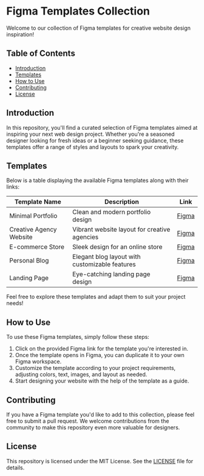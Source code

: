# Figma Templates Collection

Welcome to our collection of Figma templates for creative website design inspiration!

## Table of Contents
- [Introduction](#introduction)
- [Templates](#templates)
- [How to Use](#how-to-use)
- [Contributing](#contributing)
- [License](#license)

## Introduction

In this repository, you'll find a curated selection of Figma templates aimed at inspiring your next web design project. Whether you're a seasoned designer looking for fresh ideas or a beginner seeking guidance, these templates offer a range of styles and layouts to spark your creativity.

## Templates

Below is a table displaying the available Figma templates along with their links:

| Template Name            | Description                               | Link                                        |
|--------------------------|-------------------------------------------|---------------------------------------------|
| Minimal Portfolio        | Clean and modern portfolio design         | [Figma](#)                                  |
| Creative Agency Website  | Vibrant website layout for creative agencies | [Figma](#)                                  |
| E-commerce Store         | Sleek design for an online store          | [Figma](#)                                  |
| Personal Blog            | Elegant blog layout with customizable features | [Figma](#)                                  |
| Landing Page             | Eye-catching landing page design          | [Figma](#)                                  |

Feel free to explore these templates and adapt them to suit your project needs!

## How to Use

To use these Figma templates, simply follow these steps:

1. Click on the provided Figma link for the template you're interested in.
2. Once the template opens in Figma, you can duplicate it to your own Figma workspace.
3. Customize the template according to your project requirements, adjusting colors, text, images, and layout as needed.
4. Start designing your website with the help of the template as a guide.

## Contributing

If you have a Figma template you'd like to add to this collection, please feel free to submit a pull request. We welcome contributions from the community to make this repository even more valuable for designers.

## License

This repository is licensed under the MIT License. See the [LICENSE](LICENSE) file for details.
